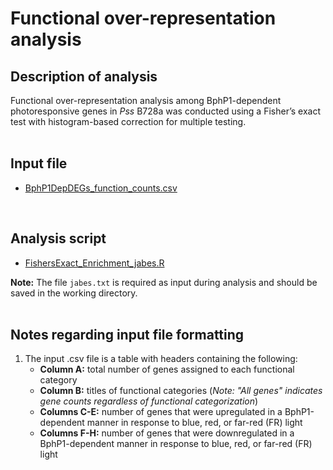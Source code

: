 # Functional over-representation analysis

## Description of analysis

Functional over-representation analysis among BphP1-dependent photoresponsive genes in *Pss* B728a was conducted using a Fisher’s exact test with histogram-based correction for multiple testing.  
<br/>

## Input file

* [BphP1DepDEGs_function_counts.csv](BphP1DepDEGs_function_counts.csv)  
<br/>

## Analysis script

* [FishersExact_Enrichment_jabes.R](FishersExact_Enrichment_jabes.R)

__Note:__ The file ``` jabes.txt ``` is required as input during analysis and should be saved in the working directory.  
<br/>

## Notes regarding input file formatting

1.  The input .csv file is a table with headers containing the following:
    * __Column A:__ total number of genes assigned to each functional category
    * __Column B:__ titles of functional categories (*Note: "All genes" indicates gene counts regardless of functional categorization*)
    * __Columns C-E:__ number of genes that were upregulated in a BphP1-dependent manner in response to blue, red, or far-red (FR) light
    * __Columns F-H:__ number of genes that were downregulated in a BphP1-dependent manner in response to blue, red, or far-red (FR) light
